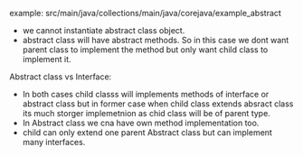 
example: 
src/main/java/collections/main/java/corejava/example_abstract

- we cannot instantiate abstract class object. 
- abstract class will have abstract methods. So in this case we dont want parent class to implement the method but only want child class to implement it. 


Abstract class vs Interface: 
-  In both cases child classs will implements methods of interface or abstract class but in former case when child class extends absract class its much storger implemetnion as chid class will be of parent type. 
- In Abstract class we cna have own method implementation too. 
- child can only extend one parent Abstract class but can implement many interfaces. 

 
